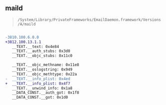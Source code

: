 ## maild

> `/System/Library/PrivateFrameworks/EmailDaemon.framework/Versions/A/maild`

```diff

-3810.100.6.0.0
+3812.100.13.1.1
   __TEXT.__text: 0x4e84
   __TEXT.__auth_stubs: 0x3d0
   __TEXT.__objc_stubs: 0x11c0

   __TEXT.__objc_methname: 0x11e8
   __TEXT.__oslogstring: 0x949
   __TEXT.__objc_methtype: 0x22a
-  __TEXT.__info_plist: 0x4ed
+  __TEXT.__info_plist: 0x4f7
   __TEXT.__unwind_info: 0x1a8
   __DATA_CONST.__auth_got: 0x1f8
   __DATA_CONST.__got: 0x1d0

```
